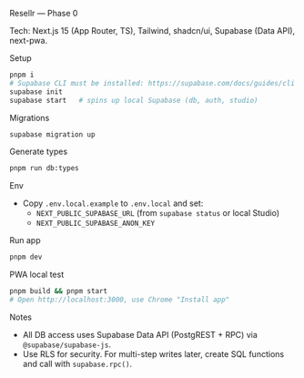 Resellr — Phase 0

Tech: Next.js 15 (App Router, TS), Tailwind, shadcn/ui, Supabase (Data API), next-pwa.

Setup

```bash
pnpm i
# Supabase CLI must be installed: https://supabase.com/docs/guides/cli
supabase init
supabase start   # spins up local Supabase (db, auth, studio)
```

Migrations

```bash
supabase migration up
```

Generate types

```bash
pnpm run db:types
```

Env

- Copy `.env.local.example` to `.env.local` and set:
  - `NEXT_PUBLIC_SUPABASE_URL` (from `supabase status` or local Studio)
  - `NEXT_PUBLIC_SUPABASE_ANON_KEY`

Run app

```bash
pnpm dev
```

PWA local test

```bash
pnpm build && pnpm start
# Open http://localhost:3000, use Chrome "Install app"
```

Notes

- All DB access uses Supabase Data API (PostgREST + RPC) via `@supabase/supabase-js`.
- Use RLS for security. For multi-step writes later, create SQL functions and call with `supabase.rpc()`.
